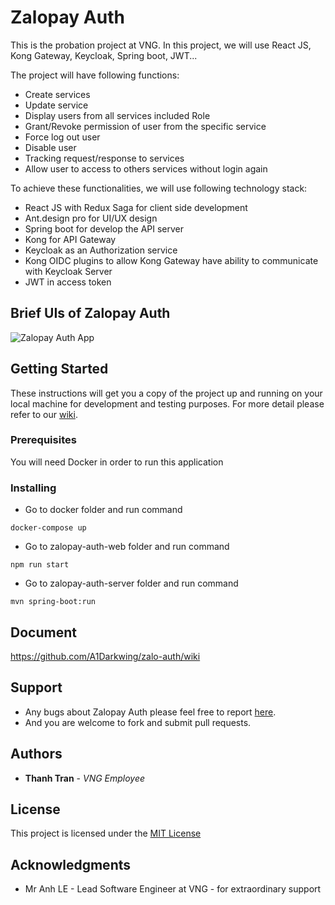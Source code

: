 # Zalopay Auth

This is the probation project at VNG. In this project, we will use React JS, Kong Gateway, Keycloak, Spring boot, JWT...

The project will have following functions:

- Create services
- Update service
- Display users from all services included Role
- Grant/Revoke permission of user from the specific service
- Force log out user
- Disable user
- Tracking request/response to services
- Allow user to access to others services without login again

To achieve these functionalities, we will use following technology stack:

- React JS with Redux Saga for client side development
- Ant.design pro for UI/UX design
- Spring boot for develop the API server
- Kong for API Gateway
- Keycloak as an Authorization service
- Kong OIDC plugins to allow Kong Gateway have ability to communicate with Keycloak Server
- JWT in access token


## Brief UIs of Zalopay Auth

![Zalopay Auth App](https://github.com/A1Darkwing/zalo-auth/blob/master/documents/Zalo-Auth.gif)

## Getting Started

These instructions will get you a copy of the project up and running on your local machine for development and 
testing purposes. For more detail please refer to our [wiki](https://github.com/zalopay-oss/zalo-auth/wiki).

### Prerequisites

You will need Docker in order to run this application


### Installing

- Go to docker folder and run command 

```
docker-compose up
```

- Go to zalopay-auth-web folder and run command 

```
npm run start
```

- Go to zalopay-auth-server folder and run command 

```
mvn spring-boot:run
```

## Document

https://github.com/A1Darkwing/zalo-auth/wiki

## Support

- Any bugs about Zalopay Auth please feel free to report [here](https://github.com/A1Darkwing/zalo-auth/issues).
- And you are welcome to fork and submit pull requests.

## Authors

* **Thanh Tran** - *VNG Employee*

## License

This project is licensed under the [MIT License](https://github.com/A1Darkwing/zalo-auth/blob/master/LICENSE.md)

## Acknowledgments

* Mr Anh LE - Lead Software Engineer at VNG - for extraordinary support

